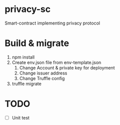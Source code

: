 # privacy-sc
Smart-contract implementing privacy protocol

# Build & migrate
1. npm install
2. Create env.json file from env-template.json
   1. Change Account & private key for deployment
   2. Change issuer address
   3. Change Truffle config
3. truffle migrate

# TODO
- [ ] Unit test
